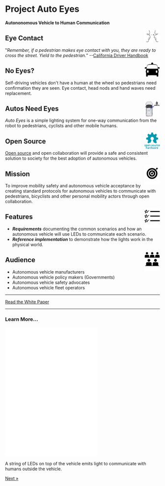 # Project Auto Eyes
__Autononomous Vehicle to Human Communication__


<img src="images/eye-contact.png" width="50px" style="float:right;"  title="driverless car by Gan Khoon Lay from the Noun Project">

## Eye Contact 

‟_Remember, if a pedestrian makes eye contact with you, they are ready to cross the street. Yield to the pedestrian._” --[California Driver Handbook](https://www.dmv.ca.gov/portal/dmv/detail/pubs/hdbk/right_of_way)


<img src="images/noun_driverless car_456564.png" style="float:right;"   style="float:right;" width="50px" >

## No Eyes? 

Self-driving vehicles don't have a human at the wheel so pedestrians need confirmation they are seen.
        Eye contact, head nods and hand waves need replacement.

<img src="images/i-see-you.png" width="50px"  style="float:right;">

## Autos Need Eyes 

_Auto Eyes_ is a simple lighting system for one-way communication from the robot to pedestrians, cyclists and other mobile humans.

<img src="images/Open-source-hardware-logo.svg" width="50px" style="float:right;"  title="Open Source Software / Hardware">

## Open Source 

[Open source](https://github.com/aroller/autoculi) and open collaboration will provide a safe and consistent solution to society for the best adoption of autonomous vehicles.

<img src="images/noun_Mission_712151.svg" width="50px" style="float:right;"  title="Project Mission">

## Mission 

To improve mobility safety and autonomous vehicle acceptance by creating standard protocols for autonomous vehicles to communicate with pedestrians, bicyclists and other personal mobility actors through open collaboration.

<img src="images/noun_featured_1361398.svg" width="50px" style="float:right;"  title="Open Source Software / Hardware">

## Features 

* ___Requirements___ documenting the common scenarios and how an autonomous vehicle will use LEDs to communicate each scenario.
* ___Reference implementation___ to demonstrate how the lights work in the physical world. 

<img src="images/noun_audience_1871813.svg" width="50px" style="float:right;"  title="Open Source Software / Hardware">

## Audience

* Autonomous vehicle manufacturers
* Autonomous vehicle policy makers (Governments)
* Autonomous vehicle safety advocates 
* Autonomous vehicle fleet operators

---

<div class="text-center">
  <a class="btn btn-primary btn-lg" tabindex="-1" role="button"  href="https://docs.google.com/document/d/1lKIsqMYYO7nQ937QXdCg2oaPqeo0iI2x5D2HwVKsVNE/edit?usp=sharing">Read the White Paper</a>
</div>

---

### Learn More...

<div class="text-center">
  <iframe src="./scenario/all-around/all-around.html" style="width: 300px; height: 420px; border: 0px;" align="center"></iframe>
  <p class="lead">
    A string of LEDs on top of the vehicle emits light to communicate with humans outside the vehicle.
  </p>
  <a class="btn btn-primary btn-lg" tabindex="-1" role="button"  href="/scenario/i-see-you">Next &raquo;</a>
</div>





